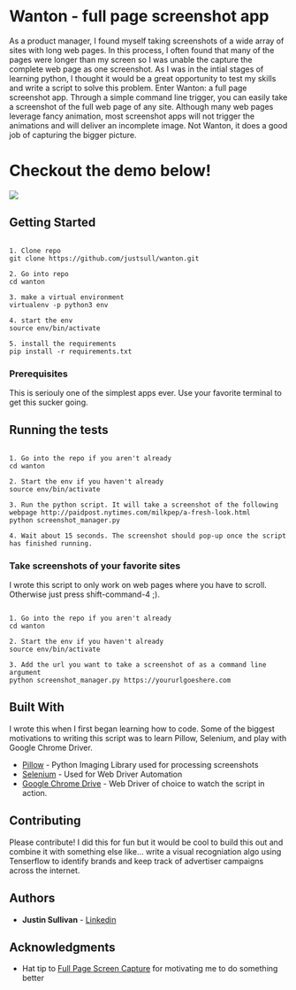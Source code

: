 # Wanton - full page screenshot app

As a product manager, I found myself taking screenshots of a wide array of sites with long web pages. In this process, I often found that many of the pages were longer than my screen so I was unable the capture the complete web page as one screenshot. As I was in the intial stages of learning python, I thought it would be a great opportunity to test my skills and write a script to solve this problem. Enter Wanton: a full page screenshot app. Through a simple command line trigger, you can easily take a screenshot of the full web page of any site.  Although many web pages leverage fancy animation, most screenshot apps will not trigger the animations and will deliver an incomplete image. Not Wanton, it does a good job of capturing the bigger picture.

# Checkout the demo below!

![](wantondemo.gif)


## Getting Started

```

1. Clone repo
git clone https://github.com/justsull/wanton.git

2. Go into repo
cd wanton

3. make a virtual environment
virtualenv -p python3 env

4. start the env
source env/bin/activate

5. install the requirements
pip install -r requirements.txt

```

### Prerequisites

This is seriouly one of the simplest apps ever. Use your favorite terminal to get this sucker going.


## Running the tests

```

1. Go into the repo if you aren't already
cd wanton

2. Start the env if you haven't already
source env/bin/activate

3. Run the python script. It will take a screenshot of the following webpage http://paidpost.nytimes.com/milkpep/a-fresh-look.html
python screenshot_manager.py

4. Wait about 15 seconds. The screenshot should pop-up once the script has finished running.

```


### Take screenshots of your favorite sites

I wrote this script to only work on web pages where you have to scroll. Otherwise just press shift-command-4 ;). 

```

1. Go into the repo if you aren't already
cd wanton

2. Start the env if you haven't already
source env/bin/activate

3. Add the url you want to take a screenshot of as a command line argument
python screenshot_manager.py https://yoururlgoeshere.com

```

## Built With

I wrote this when I first began learning how to code. Some of the biggest motivations to writing this script was to learn Pillow, Selenium, and play with Google Chrome Driver.

* [Pillow](https://pillow.readthedocs.io/en/latest/) - Python Imaging Library used for processing screenshots
* [Selenium](http://www.seleniumhq.org/) - Used for Web Driver Automation
* [Google Chrome Drive](https://sites.google.com/a/chromium.org/chromedriver/) - Web Driver of choice to watch the script in action.

## Contributing

Please contribute! I did this for fun but it would be cool to build this out and combine it with something else like... write a visual recogniation algo using Tenserflow to identify brands and keep track of advertiser campaigns across the internet.

## Authors

* **Justin Sullivan** - [Linkedin](https://www.linkedin.com/in/justsull)


## Acknowledgments

* Hat tip to [Full Page Screen Capture](https://chrome.google.com/webstore/detail/full-page-screen-capture/fdpohaocaechififmbbbbbknoalclacl?hl=en-US) for motivating me to do something better 



